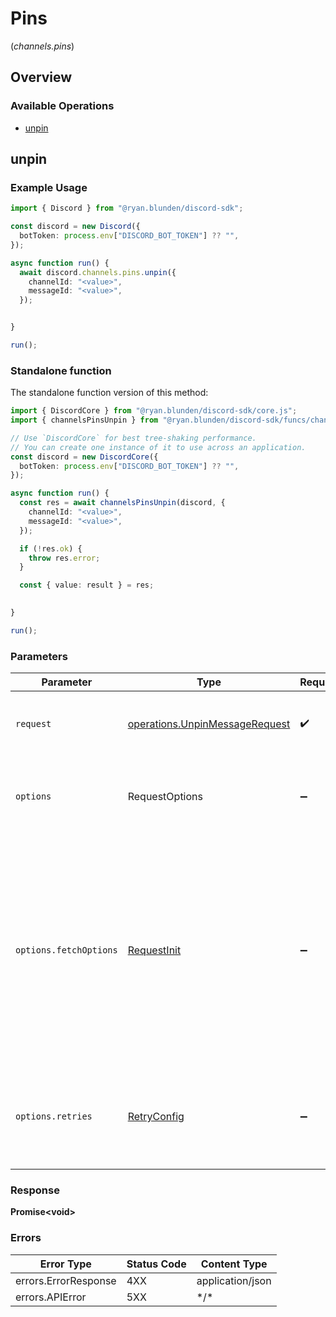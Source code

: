 # Pins
(*channels.pins*)

## Overview

### Available Operations

* [unpin](#unpin)

## unpin

### Example Usage

```typescript
import { Discord } from "@ryan.blunden/discord-sdk";

const discord = new Discord({
  botToken: process.env["DISCORD_BOT_TOKEN"] ?? "",
});

async function run() {
  await discord.channels.pins.unpin({
    channelId: "<value>",
    messageId: "<value>",
  });


}

run();
```

### Standalone function

The standalone function version of this method:

```typescript
import { DiscordCore } from "@ryan.blunden/discord-sdk/core.js";
import { channelsPinsUnpin } from "@ryan.blunden/discord-sdk/funcs/channelsPinsUnpin.js";

// Use `DiscordCore` for best tree-shaking performance.
// You can create one instance of it to use across an application.
const discord = new DiscordCore({
  botToken: process.env["DISCORD_BOT_TOKEN"] ?? "",
});

async function run() {
  const res = await channelsPinsUnpin(discord, {
    channelId: "<value>",
    messageId: "<value>",
  });

  if (!res.ok) {
    throw res.error;
  }

  const { value: result } = res;

  
}

run();
```

### Parameters

| Parameter                                                                                                                                                                      | Type                                                                                                                                                                           | Required                                                                                                                                                                       | Description                                                                                                                                                                    |
| ------------------------------------------------------------------------------------------------------------------------------------------------------------------------------ | ------------------------------------------------------------------------------------------------------------------------------------------------------------------------------ | ------------------------------------------------------------------------------------------------------------------------------------------------------------------------------ | ------------------------------------------------------------------------------------------------------------------------------------------------------------------------------ |
| `request`                                                                                                                                                                      | [operations.UnpinMessageRequest](../../models/operations/unpinmessagerequest.md)                                                                                               | :heavy_check_mark:                                                                                                                                                             | The request object to use for the request.                                                                                                                                     |
| `options`                                                                                                                                                                      | RequestOptions                                                                                                                                                                 | :heavy_minus_sign:                                                                                                                                                             | Used to set various options for making HTTP requests.                                                                                                                          |
| `options.fetchOptions`                                                                                                                                                         | [RequestInit](https://developer.mozilla.org/en-US/docs/Web/API/Request/Request#options)                                                                                        | :heavy_minus_sign:                                                                                                                                                             | Options that are passed to the underlying HTTP request. This can be used to inject extra headers for examples. All `Request` options, except `method` and `body`, are allowed. |
| `options.retries`                                                                                                                                                              | [RetryConfig](../../lib/utils/retryconfig.md)                                                                                                                                  | :heavy_minus_sign:                                                                                                                                                             | Enables retrying HTTP requests under certain failure conditions.                                                                                                               |

### Response

**Promise\<void\>**

### Errors

| Error Type           | Status Code          | Content Type         |
| -------------------- | -------------------- | -------------------- |
| errors.ErrorResponse | 4XX                  | application/json     |
| errors.APIError      | 5XX                  | \*/\*                |